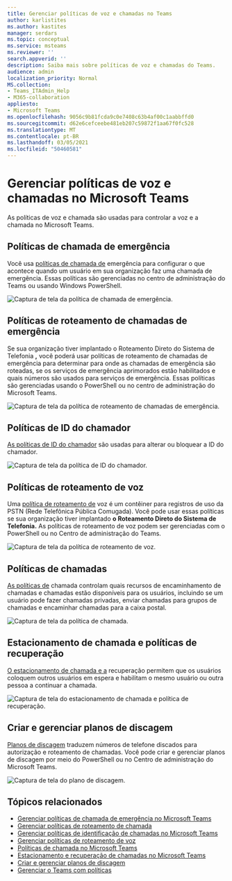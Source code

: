 ```yaml
---
title: Gerenciar políticas de voz e chamadas no Teams
author: karlistites
ms.author: kastites
manager: serdars
ms.topic: conceptual
ms.service: msteams
ms.reviewer: ''
search.appverid: ''
description: Saiba mais sobre políticas de voz e chamadas do Teams.
audience: admin
localization_priority: Normal
MS.collection:
- Teams_ITAdmin_Help
- M365-collaboration
appliesto:
- Microsoft Teams
ms.openlocfilehash: 9056c9b81fcda9c0e7408c63b4af00c1aabbffd0
ms.sourcegitcommit: d62e6cefceebe481eb207c59872f1aa67f0fc528
ms.translationtype: MT
ms.contentlocale: pt-BR
ms.lasthandoff: 03/05/2021
ms.locfileid: "50460581"
---
```

# <a name="manage-voice-and-calling-policies-in-microsoft-teams"></a>Gerenciar políticas de voz e chamadas no Microsoft Teams

As políticas de voz e chamada são usadas para controlar a voz e a chamada no Microsoft Teams.

## <a name="emergency-calling-policies"></a>Políticas de chamada de emergência

Você usa [políticas de chamada de](manage-emergency-calling-policies.md) emergência para configurar o que acontece quando um usuário em sua organização faz uma chamada de emergência. Essas políticas são gerenciadas no centro de administração do Teams ou usando Windows PowerShell.

![Captura de tela da política de chamada de emergência.](media/emergency-calling-policy2.png)

## <a name="emergency-call-routing-policies"></a>Políticas de roteamento de chamadas de emergência

Se sua organização tiver implantado o Roteamento Direto do Sistema de Telefonia **,** você poderá usar políticas de roteamento de chamadas de emergência para determinar para onde as chamadas de emergência são roteadas, se os serviços de emergência aprimorados estão habilitados e quais números são usados para serviços de emergência. [](manage-emergency-call-routing-policies.md) Essas políticas são gerenciadas usando o PowerShell ou no centro de administração do Microsoft Teams.

![Captura de tela da política de roteamento de chamadas de emergência.](media/emergency-call-routing-policy.png)

## <a name="caller-id-policies"></a>Políticas de ID do chamador

[As políticas de ID do chamador](caller-id-policies.md) são usadas para alterar ou bloquear a ID do chamador.

![Captura de tela da política de ID do chamador.](media/caller-id-policy.png)

## <a name="voice-routing-policies"></a>Políticas de roteamento de voz

Uma [política de roteamento de](manage-voice-routing-policies.md) voz é um contêiner para registros de uso da PSTN (Rede Telefônica Pública Comugada). Você pode usar essas políticas se sua organização tiver implantado **o Roteamento Direto do Sistema de Telefonia.** As políticas de roteamento de voz podem ser gerenciadas com o PowerShell ou no Centro de administração do Teams.

![Captura de tela da política de roteamento de voz.](media/voice-routing-policy.png)

## <a name="calling-policies"></a>Políticas de chamadas

[As políticas de](teams-calling-policy.md) chamada controlam quais recursos de encaminhamento de chamadas e chamadas estão disponíveis para os usuários, incluindo se um usuário pode fazer chamadas privadas, enviar chamadas para grupos de chamadas e encaminhar chamadas para a caixa postal.

![Captura de tela da política de chamada.](media/calling-policy.png)

## <a name="call-park-and-retrieve-policies"></a>Estacionamento de chamada e políticas de recuperação

[O estacionamento de chamada e a](call-park-and-retrieve.md) recuperação permitem que os usuários coloquem outros usuários em espera e habilitam o mesmo usuário ou outra pessoa a continuar a chamada.

![Captura de tela do estacionamento de chamada e política de recuperação.](media/call-park-policy.png)

## <a name="create-and-manage-dial-plans"></a>Criar e gerenciar planos de discagem

[Planos de discagem](create-and-manage-dial-plans.md) traduzem números de telefone discados para autorização e roteamento de chamadas. Você pode criar e gerenciar planos de discagem por meio do PowerShell ou no Centro de administração do Microsoft Teams.

![Captura de tela do plano de discagem.](media/dial-plans.png)

## <a name="related-topics"></a>Tópicos relacionados

* [Gerenciar políticas de chamada de emergência no Microsoft Teams](manage-emergency-calling-policies.md)
* [Gerenciar políticas de roteamento de chamada](manage-emergency-call-routing-policies.md)
* [Gerenciar políticas de identificação de chamadas no Microsoft Teams](caller-id-policies.md)
* [Gerenciar políticas de roteamento de voz](manage-voice-routing-policies.md)
* [Políticas de chamada no Microsoft Teams](teams-calling-policy.md)
* [Estacionamento e recuperação de chamadas no Microsoft Teams](call-park-and-retrieve.md)
* [Criar e gerenciar planos de discagem](create-and-manage-dial-plans.md)
* [Gerenciar o Teams com políticas](manage-teams-with-policies.md)
